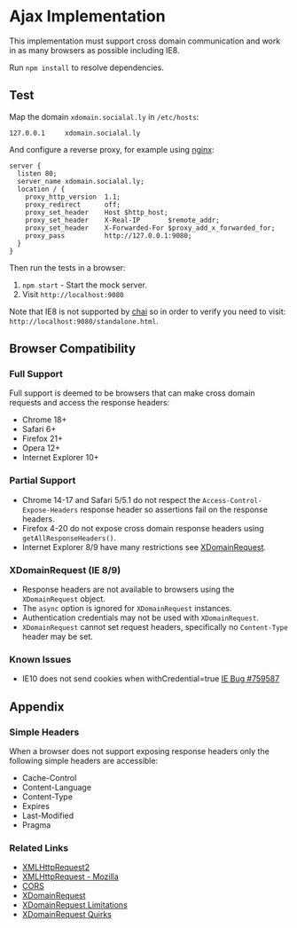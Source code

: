 # Ajax Implementation

This implementation must support cross domain communication and work in as many browsers as possible including IE8.

Run `npm install` to resolve dependencies.

## Test

Map the domain `xdomain.socialal.ly` in `/etc/hosts`:

```
127.0.0.1     xdomain.socialal.ly
```

And configure a reverse proxy, for example using [nginx](http://nginx.org):

```
server {
  listen 80;
  server_name xdomain.socialal.ly;
  location / {
    proxy_http_version  1.1;
    proxy_redirect      off;
    proxy_set_header    Host $http_host;
    proxy_set_header    X-Real-IP       $remote_addr;
    proxy_set_header    X-Forwarded-For $proxy_add_x_forwarded_for;
    proxy_pass          http://127.0.0.1:9080;
  }
}
```

Then run the tests in a browser:

1. `npm start` - Start the mock server.
2. Visit `http://localhost:9080`

Note that IE8 is not supported by [chai](http://chaijs.com/) so in order to verify you need to visit: `http://localhost:9080/standalone.html`.

## Browser Compatibility

### Full Support

Full support is deemed to be browsers that can make cross domain requests and access the response headers:

* Chrome 18+
* Safari 6+
* Firefox 21+
* Opera 12+
* Internet Explorer 10+

### Partial Support

* Chrome 14-17 and Safari 5/5.1 do not respect the `Access-Control-Expose-Headers` response header so assertions fail on the response headers.
* Firefox 4-20 do not expose cross domain response headers using `getAllResponseHeaders()`.
* Internet Explorer 8/9 have many restrictions see [XDomainRequest](#xdomainrequest).

### XDomainRequest (IE 8/9)

* Response headers are not available to browsers using the `XDomainRequest` object.
* The `async` option is ignored for `XDomainRequest` instances.
* Authentication credentials may not be used with `XDomainRequest`.
* `XDomainRequest` cannot set request headers, specifically no `Content-Type` header may be set.

### Known Issues

* IE10 does not send cookies when withCredential=true [IE Bug #759587](https://connect.microsoft.com/IE/feedback/details/759587/ie10-doesnt-support-cookies-on-cross-origin-xmlhttprequest-withcredentials-true)

## Appendix

### Simple Headers

When a browser does not support exposing response headers only the following simple headers are accessible:

* Cache-Control
* Content-Language
* Content-Type
* Expires
* Last-Modified
* Pragma

### Related Links

* [XMLHttpRequest2](http://www.w3.org/TR/XMLHttpRequest2/)
* [XMLHttpRequest - Mozilla](https://developer.mozilla.org/en-US/docs/Web/API/XMLHttpRequest)
* [CORS](http://www.w3.org/TR/cors/)
* [XDomainRequest](http://msdn.microsoft.com/en-us/library/ie/cc288060%28v=vs.85%29.aspx)
* [XDomainRequest Limitations](http://blogs.msdn.com/b/ieinternals/archive/2010/05/13/xdomainrequest-restrictions-limitations-and-workarounds.aspx)
* [XDomainRequest Quirks](http://cypressnorth.com/programming/internet-explorer-aborting-ajax-requests-fixed/)
